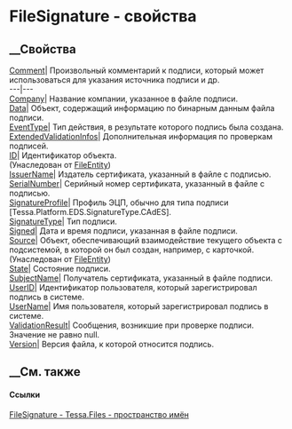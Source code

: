 # FileSignature - свойства
##  __Свойства
[Comment](P_Tessa_Files_FileSignature_Comment.htm)|  Произвольный комментарий
к подписи, который может использоваться для указания источника подписи и др.  
---|---  
[Company](P_Tessa_Files_FileSignature_Company.htm)| Название компании,
указанное в файле подписи.  
[Data](P_Tessa_Files_FileSignature_Data.htm)| Объект, содержащий информацию по
бинарным данным файла подписи.  
[EventType](P_Tessa_Files_FileSignature_EventType.htm)| Тип действия, в
результате которого подпись была создана.  
[ExtendedValidationInfos](P_Tessa_Files_FileSignature_ExtendedValidationInfos.htm)|
Дополнительная информация по проверкам подписей.  
[ID](P_Tessa_Files_FileEntity_ID.htm)| Идентификатор объекта.  
(Унаследован от [FileEntity](T_Tessa_Files_FileEntity.htm))  
[IssuerName](P_Tessa_Files_FileSignature_IssuerName.htm)| Издатель
сертификата, указанный в файле с подписью.  
[SerialNumber](P_Tessa_Files_FileSignature_SerialNumber.htm)| Серийный номер
сертификата, указанный в файле с подписью.  
[SignatureProfile](P_Tessa_Files_FileSignature_SignatureProfile.htm)| Профиль
ЭЦП, обычно для типа подписи [Tessa.Platform.EDS.SignatureType.CAdES].  
[SignatureType](P_Tessa_Files_FileSignature_SignatureType.htm)| Тип подписи.  
[Signed](P_Tessa_Files_FileSignature_Signed.htm)| Дата и время подписи,
указанная в файле подписи.  
[Source](P_Tessa_Files_FileEntity_Source.htm)|  Объект, обеспечивающий
взаимодействие текущего объекта с подсистемой, в которой он был создан,
например, с карточкой.  
(Унаследован от [FileEntity](T_Tessa_Files_FileEntity.htm))  
[State](P_Tessa_Files_FileSignature_State.htm)| Состояние подписи.  
[SubjectName](P_Tessa_Files_FileSignature_SubjectName.htm)| Получатель
сертификата, указанный в файле подписи.  
[UserID](P_Tessa_Files_FileSignature_UserID.htm)| Идентификатор пользователя,
который зарегистрировал подпись в системе.  
[UserName](P_Tessa_Files_FileSignature_UserName.htm)| Имя пользователя,
который зарегистрировал подпись в системе.  
[ValidationResult](P_Tessa_Files_FileSignature_ValidationResult.htm)|
Сообщения, возникшие при проверке подписи. Значение не равно null.  
[Version](P_Tessa_Files_FileSignature_Version.htm)| Версия файла, к которой
относится подпись.  
##  __См. также
#### Ссылки
[FileSignature - ](T_Tessa_Files_FileSignature.htm)
[Tessa.Files - пространство имён](N_Tessa_Files.htm)
